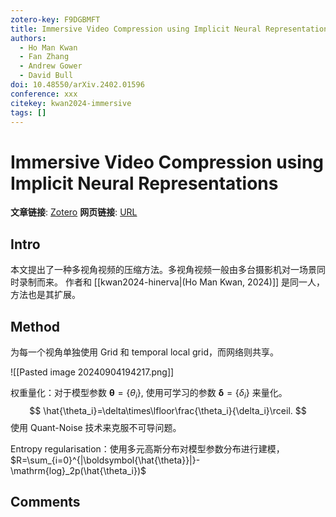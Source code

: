 ```yaml
---
zotero-key: F9DGBMFT
title: Immersive Video Compression using Implicit Neural Representations
authors:
  - Ho Man Kwan
  - Fan Zhang
  - Andrew Gower
  - David Bull
doi: 10.48550/arXiv.2402.01596
conference: xxx
citekey: kwan2024-immersive
tags: []
---
```

# Immersive Video Compression using Implicit Neural Representations

**文章链接**: [Zotero](zotero://select/library/items/F9DGBMFT) 
**网页链接**: [URL](http://arxiv.org/abs/2402.01596)

## Intro
本文提出了一种多视角视频的压缩方法。多视角视频一般由多台摄影机对一场景同时录制而来。
作者和 [[kwan2024-hinerva|(Ho Man Kwan, 2024)]] 是同一人，方法也是其扩展。
## Method
为每一个视角单独使用 Grid 和 temporal local grid，而网络则共享。

![[Pasted image 20240904194217.png]]



权重量化：对于模型参数 $\boldsymbol{\theta}=\{\theta_{i}\}$, 使用可学习的参数 $\boldsymbol{\delta} = \{\delta_i \}$ 来量化。
$$
\hat{\theta_i}=\delta\times\lfloor\frac{\theta_i}{\delta_i}\rceil.
$$
使用 Quant-Noise 技术来克服不可导问题。

Entropy regularisation：使用多元高斯分布对模型参数分布进行建模，$R=\sum_{i=0}^{|\boldsymbol{\hat{\theta}}|}-\mathrm{log}_2p(\hat{\theta_i})$
## Comments 

